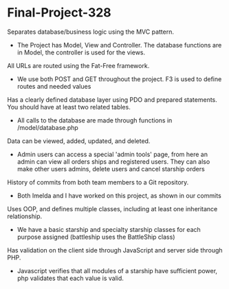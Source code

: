 # Final-Project-328
Separates database/business logic using the MVC pattern.
- The Project has Model, View and Controller. The database functions are in Model, the controller is used for the views. 
 
All URLs are routed using the Fat-Free framework.
- We use both POST and GET throughout the project. F3 is used to define routes and needed values
 
Has a clearly defined database layer using PDO and prepared statements. You should have at least two related tables.
- All calls to the database are made through functions in /model/database.php

Data can be viewed, added, updated, and deleted.
- Admin users can access a special 'admin tools' page, from here an admin
 can view all orders ships and registered users. They can also make other users admins, delete users and cancel starship orders

History of commits from both team members to a Git repository.
- Both Imelda and I have worked on this project, as shown in our commits

Uses OOP, and defines multiple classes, including at least one inheritance relationship.
- We have a basic starship and specialty starship classes for each purpose assigned (battleship uses the BattleShip class)

Has validation on the client side through JavaScript and server side through PHP.
- Javascript verifies that all modules of a starship have sufficient power, php validates that each value is valid.
